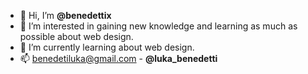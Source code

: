 - 👋 Hi, I’m <strong>@benedettix</strong>
- 👀 I’m interested in gaining new knowledge and learning as much as possible about web design.
- 🌱 I’m currently learning about web design.
- 📫 benedetiluka@gmail.com - <strong>@luka_benedetti</strong>

